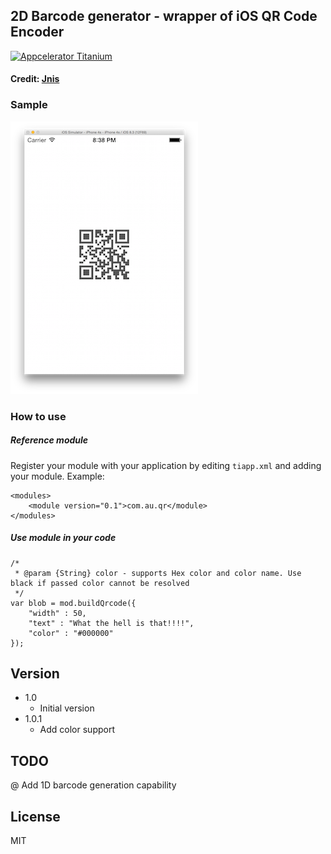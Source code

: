## 2D Barcode generator - wrapper of iOS QR Code Encoder

[![Appcelerator
Titanium](http://www-static.appcelerator.com/badges/titanium-git-badge-sq.png)](http://appcelerator.com/titanium/)

#### Credit: [Jnis](https://github.com/Jnis)

### Sample
![iOS](assets/demo.png) 


### How to use
##### Reference module
Register your module with your application by editing `tiapp.xml` and adding your module.
Example:
````
<modules>
	<module version="0.1">com.au.qr</module>
</modules>
````

##### Use module in your code
````
/*
 * @param {String} color - supports Hex color and color name. Use black if passed color cannot be resolved
 */
var blob = mod.buildQrcode({
	"width" : 50,
	"text" : "What the hell is that!!!!",
    "color" : "#000000"
});
````

## Version
* 1.0
  * Initial version
* 1.0.1
  * Add color support

## TODO
@ Add 1D barcode generation capability

## License
MIT

